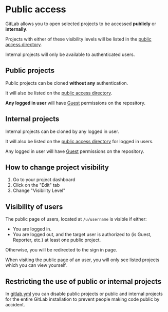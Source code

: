# Public access

GitLab allows you to open selected projects to be accessed **publicly** or **internally**.

Projects with either of these visibility levels will be listed in the [public access directory](/public).

Internal projects will only be available to authenticated users.

## Public projects

Public projects can be cloned **without any** authentication.

It will also be listed on the [public access directory](/public).

**Any logged in user** will have [Guest](../permissions/permissions) permissions on the repository.

## Internal projects

Internal projects can be cloned by any logged in user.

It will also be listed on the [public access directory](/public) for logged in users.

Any logged in user will have [Guest](../permissions/permissions) permissions on the repository.

## How to change project visibility

1. Go to your project dashboard
1. Click on the "Edit" tab
1. Change "Visibility Level"

## Visibility of users

The public page of users, located at `/u/username` is visible if either:

- You are logged in.
- You are logged out, and the target user is authorized to (is Guest, Reporter, etc.) at least one public project.

Otherwise, you will be redirected to the sign in page.

When visiting the public page of an user, you will only see listed projects which you can view yourself.

## Restricting the use of public or internal projects

In [gitlab.yml](https://gitlab.com/gitlab-org/gitlab-ce/blob/dbd88d453b8e6c78a423fa7e692004b1db6ea069/config/gitlab.yml.example#L64) you can disable public projects or public and internal projects for the entire GitLab installation to prevent people making code public by accident.
